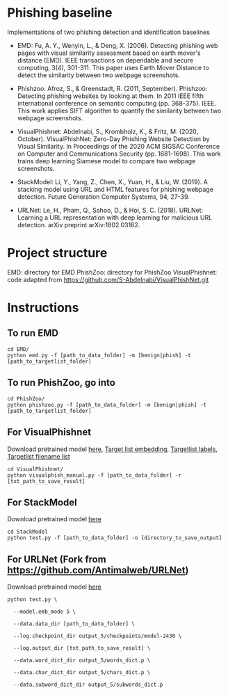 # Phishing baseline
Implementations of two phishing detection and identification baselines

- EMD: Fu, A. Y., Wenyin, L., & Deng, X. (2006). Detecting phishing web pages with visual similarity assessment based on earth mover's distance (EMD). IEEE transactions on dependable and secure computing, 3(4), 301-311. This paper uses Earth Mover Distance to detect the similarity between two webpage screenshots. 

- Phishzoo: Afroz, S., & Greenstadt, R. (2011, September). Phishzoo: Detecting phishing websites by looking at them. In 2011 IEEE fifth international conference on semantic computing (pp. 368-375). IEEE. This work applies SIFT algorithm to quantify the similarity between two webpage screenshots.

- VisualPhishnet: Abdelnabi, S., Krombholz, K., & Fritz, M. (2020, October). VisualPhishNet: Zero-Day Phishing Website Detection by Visual Similarity. In Proceedings of the 2020 ACM SIGSAC Conference on Computer and Communications Security (pp. 1681-1698). This work trains deep learning Siamese model to compare two webpage screenshots.

- StackModel: Li, Y., Yang, Z., Chen, X., Yuan, H., & Liu, W. (2019). A stacking model using URL and HTML features for phishing webpage detection. Future Generation Computer Systems, 94, 27-39.

- URLNet: Le, H., Pham, Q., Sahoo, D., & Hoi, S. C. (2018). URLNet: Learning a URL representation with deep learning for malicious URL detection. arXiv preprint arXiv:1802.03162.

# Project structure
EMD: directory for EMD 
PhishZoo: directory for PhishZoo
VisualPhishnet: code adapted from https://github.com/S-Abdelnabi/VisualPhishNet.git

# Instructions
## To run EMD
```
cd EMD/ 
python emd.py -f [path_to_data_folder] -m [benign|phish] -t [path_to_targetlist_folder]
```

## To run PhishZoo, go into 
```
cd PhishZoo/
python phishzoo.py -f [path_to_data_folder] -m [benign|phish] -t [path_to_targetlist_folder]
```
## For VisualPhishnet 
Download pretrained model [here](https://drive.google.com/file/d/1uCQWaOs2zFR1oAqbd7lZh_73N89YUaHy/view?usp=sharing), [Target list embedding](https://drive.google.com/file/d/1_uCJFK-gdinbblIczYEUFmlHa0c0-ALt/view?usp=sharing), [Targetlist labels](https://drive.google.com/file/d/1l29pzF1BI6KGRFGU-1IyfiWaVcC_j2PV/view?usp=sharing), [Targetlist filename list](https://drive.google.com/file/d/1c4h9F1OjSVz8mAR0xUeH-4AzixW_l6j5/view?usp=sharing)
```
cd VisualPhishnet/
python visualphish_manual.py -f [path_to_data_folder] -r [txt_path_to_save_result]
```
## For StackModel
Download pretrained model [here](https://drive.google.com/file/d/1xxKJNrGxkYN6yqka6EvbiQBdR48RczXL/view?usp=sharing)
```
cd StackModel
python test.py -f [path_to_data_folder] -o [directory_to_save_output]
```
## For URLNet (Fork from https://github.com/Antimalweb/URLNet)
Download pretrained model [here](https://drive.google.com/drive/folders/1YmPRppnp9qpD5xwV4wlNSq5MRIESfIkr?usp=sharing)
```
python test.py \

  --model.emb_mode 5 \

  --data.data_dir [path_to_data_folder] \

  --log.checkpoint_dir output_5/checkpoints/model-2430 \

  --log.output_dir [txt_path_to_save_result] \

  --data.word_dict_dir output_5/words_dict.p \

  --data.char_dict_dir output_5/chars_dict.p \

  --data.subword_dict_dir output_5/subwords_dict.p 
```

